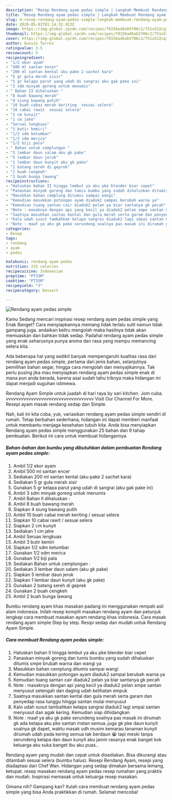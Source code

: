```yaml
---
description: "Resep Rendang ayam pedas simple | Langkah Membuat Rendang ayam pedas simple Yang Enak Banget"
title: "Resep Rendang ayam pedas simple | Langkah Membuat Rendang ayam pedas simple Yang Enak Banget"
slug: 4-resep-rendang-ayam-pedas-simple-langkah-membuat-rendang-ayam-pedas-simple-yang-enak-banget
date: 2020-05-01T01:14:33.913Z
image: https://img-global.cpcdn.com/recipes/f8156a46ab5f06c2/751x532cq70/rendang-ayam-pedas-simple-foto-resep-utama.jpg
thumbnail: https://img-global.cpcdn.com/recipes/f8156a46ab5f06c2/751x532cq70/rendang-ayam-pedas-simple-foto-resep-utama.jpg
cover: https://img-global.cpcdn.com/recipes/f8156a46ab5f06c2/751x532cq70/rendang-ayam-pedas-simple-foto-resep-utama.jpg
author: Gussie Torres
ratingvalue: 3.5
reviewcount: 5
recipeingredient:
- "1/2 ekor ayam"
- "500 ml santan encer"
- "200 ml santan kental aku pake 2 sachet kara"
- "5 gr gula merah sisir"
- "5 gr kelapa parut yang udah di sangrai aku gak pake ini"
- "3 sdm minyak goreng untuk menumis"
- " Bahan II dihaluskan "
- "8 buah bawang merah"
- "4 siung bawang putih"
- "10 buah cabai merah keriting  sesuai selera"
- "10 cabai rawit  sesuai selera"
- "2 cm kunyit"
- "1 cm jahe"
- "Seruas lengkuas"
- "3 butir kemiri"
- "1/2 sdm ketumbar"
- "1/2 sdm merica"
- "1/2 biji pala"
- " Bahan untuk cemplungan "
- "3 lembar daun salam aku gk pake"
- "5 lembar daun jeruk"
- "1 lembar daun kunyit aku gk pake"
- "2 batang sereh di geprek"
- "2 buah cengkeh"
- "2 buah bunga lawang"
recipeinstructions:
- "Haluskan bahan II hingga lembut ya aku pke blender biar cepet"
- "Panaskan minyak goreng dan tumis bumbu yang sudah dihaluskan ditumis smpe brubah warna dan wangi ya"
- "Masukkan bahan cemplung ditumis sampai wangi"
- "Kemudian masukkan potongan ayam diaduk2 sampai berubah warna ya"
- "Kemudian tuang santan cair diaduk2 pelan ya biar santanya gk pecah"
- "Note : masaknya dengan api yang kecil ya diaduk2 pelan smpe santan menyusut setengah dan daging udah kelihatan empuk"
- "Saatnya masukkan santan kental dan gula merah serta garam dan penyedap rasa tunggu hingga santan mulai menyusut"
- "Kalo udah susut tambahkan kelapa sangrai diaduk2 lagi smpai santan menyusut dan agak kering. Kemudian siap dihidangkan"
- "Note : maaf ya aku gk pake serundeng soalnya pas masak ini dirumah gk ada kelapa aku pke santan instan semua..juga gk pke daun kunyit soalnya gk dapet, waktu masak udh musim kemarau tanaman kunyit dirumah udah pada kering semua tak berdaun 😭 tapi meski tanpa serundeng kelapa dan daun kunyit aku jamin rasanya enak banget kok keluarga aku suka banget ibu aku puas.."
categories:
- Resep
tags:
- rendang
- ayam
- pedas

katakunci: rendang ayam pedas 
nutrition: 233 calories
recipecuisine: Indonesian
preptime: "PT33M"
cooktime: "PT35M"
recipeyield: "3"
recipecategory: Dessert

---
```



![Rendang ayam pedas simple](https://img-global.cpcdn.com/recipes/f8156a46ab5f06c2/751x532cq70/rendang-ayam-pedas-simple-foto-resep-utama.jpg)

Kamu Sedang mencari inspirasi resep rendang ayam pedas simple yang Enak Banget? Cara menyiapkannya memang tidak terlalu sulit namun tidak gampang juga. andaikan keliru mengolah maka hasilnya tidak akan memuaskan dan bahkan tidak sedap. Padahal rendang ayam pedas simple yang enak seharusnya punya aroma dan rasa yang mampu memancing selera kita.

Ada beberapa hal yang sedikit banyak mempengaruhi kualitas rasa dari rendang ayam pedas simple, pertama dari jenis bahan, selanjutnya pemilihan bahan segar, hingga cara mengolah dan menyajikannya. Tak perlu pusing jika mau menyiapkan rendang ayam pedas simple enak di mana pun anda berada, karena asal sudah tahu triknya maka hidangan ini dapat menjadi suguhan istimewa.

Rendang Ayam Simple untuk juadah di hari raya by sari kitchen. Jom cuba. vvvvvvvvvvvvvvvvvvvvvvvvvvvvvvvvvvv Visit Our Channel For More. Resepi ayam masak rendang sedap dan Simple.


Nah, kali ini kita coba, yuk, variasikan rendang ayam pedas simple sendiri di rumah. Tetap berbahan sederhana, hidangan ini dapat memberi manfaat untuk membantu menjaga kesehatan tubuh kita. Anda bisa menyiapkan Rendang ayam pedas simple menggunakan 25 bahan dan 9 tahap pembuatan. Berikut ini cara untuk membuat hidangannya.

<!--inarticleads1-->

##### Bahan-bahan dan bumbu yang dibutuhkan dalam pembuatan Rendang ayam pedas simple:

1. Ambil 1/2 ekor ayam
1. Ambil 500 ml santan encer
1. Sediakan 200 ml santan kental (aku pake 2 sachet kara)
1. Sediakan 5 gr gula merah sisir
1. Gunakan 5 gr kelapa parut yang udah di sangrai (aku gak pake ini)
1. Ambil 3 sdm minyak goreng untuk menumis
1. Ambil  Bahan II dihaluskan :
1. Ambil 8 buah bawang merah
1. Siapkan 4 siung bawang putih
1. Ambil 10 buah cabai merah keriting / sesuai selera
1. Siapkan 10 cabai rawit / sesuai selera
1. Siapkan 2 cm kunyit
1. Sediakan 1 cm jahe
1. Ambil Seruas lengkuas
1. Ambil 3 butir kemiri
1. Siapkan 1/2 sdm ketumbar
1. Gunakan 1/2 sdm merica
1. Gunakan 1/2 biji pala
1. Sediakan  Bahan untuk cemplungan :
1. Sediakan 3 lembar daun salam (aku gk pake)
1. Siapkan 5 lembar daun jeruk
1. Siapkan 1 lembar daun kunyit (aku gk pake)
1. Gunakan 2 batang sereh di geprek
1. Gunakan 2 buah cengkeh
1. Ambil 2 buah bunga lawang


Bumbu rendang ayam khas masakan padang ini menggunakan rempah asli alam indonesia. Inilah resep komplit masakan rendang ayam dan petunjuk lengkap cara membuat masakan ayam rendang khas indonesia. Cara masak rendang ayam simple Step by step. Resipi sedap dan mudah untuk Rendang Ayam Simple. 

<!--inarticleads2-->

##### Cara membuat Rendang ayam pedas simple:

1. Haluskan bahan II hingga lembut ya aku pke blender biar cepet
1. Panaskan minyak goreng dan tumis bumbu yang sudah dihaluskan ditumis smpe brubah warna dan wangi ya
1. Masukkan bahan cemplung ditumis sampai wangi
1. Kemudian masukkan potongan ayam diaduk2 sampai berubah warna ya
1. Kemudian tuang santan cair diaduk2 pelan ya biar santanya gk pecah
1. Note : masaknya dengan api yang kecil ya diaduk2 pelan smpe santan menyusut setengah dan daging udah kelihatan empuk
1. Saatnya masukkan santan kental dan gula merah serta garam dan penyedap rasa tunggu hingga santan mulai menyusut
1. Kalo udah susut tambahkan kelapa sangrai diaduk2 lagi smpai santan menyusut dan agak kering. Kemudian siap dihidangkan
1. Note : maaf ya aku gk pake serundeng soalnya pas masak ini dirumah gk ada kelapa aku pke santan instan semua..juga gk pke daun kunyit soalnya gk dapet, waktu masak udh musim kemarau tanaman kunyit dirumah udah pada kering semua tak berdaun 😭 tapi meski tanpa serundeng kelapa dan daun kunyit aku jamin rasanya enak banget kok keluarga aku suka banget ibu aku puas..


Rendang ayam yang mudah dan cepat untuk disediakan. Bisa dikurangi atau ditambah sesuai selera (bumbu halus). Resepi Rendang Ayam, resepi yang diadaptasi dari Chef Wan. Hidangan yang sedap dimakan bersama lemang, ketupat. resep masakan rendang ayam pedas resep rumahan yang praktis dan mudah. Inspirasi memasak untuk keluarga resep masakan. 

Gimana nih? Gampang kan? Itulah cara membuat rendang ayam pedas simple yang bisa Anda praktikkan di rumah. Selamat mencoba!

